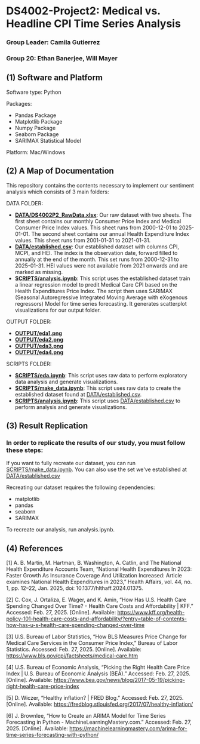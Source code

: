 # DS4002-Project2: Medical vs. Headline CPI Time Series Analysis
### Group Leader: Camila Gutierrez 
### Group 20: Ethan Banerjee, Will Mayer

## (1) Software and Platform
Software type: Python 

Packages: 
* Pandas Package
* Matplotlib Package
* Numpy Package
* Seaborn Package
* SARIMAX Statistical Model

Platform: Mac/Windows
## (2) A Map of Documentation
This repository contains the contents necessary to implement our sentiment analysis which consists of 3 main folders:

DATA FOLDER: 
* **[DATA/DS4002P2_RawData.xlsx](DATA/DS4002P2_RawData.xlsx)**: Our raw dataset with two sheets. The first sheet contains our monthly Consumer Price Index and Medical Consumer Price Index values. This sheet runs from 2000-12-01 to 2025-01-01. The second sheet contains our annual Health Expenditure Index values. This sheet runs from 2001-01-31 to 2021-01-31.
* **[DATA/established.csv](DATA/established.csv)**: Our established dataset with columns CPI, MCPI, and HEI. The index is the observation date, forward filled to annually at the end of the month. This set runs from 2000-12-31 to 2025-01-31. HEI values were not available from 2021 onwards and are marked as missing.
* **[SCRIPTS/analysis.ipynb](SCRIPTS/analysis.ipynb)**: This script uses the established dataset train a linear regression model to predit Medical Care CPI based on the Health Expenditures Price Index. The script then uses SARIMAX (Seasonal Autoregressive Integrated Moving Average with eXogenous regressors) Model for time series forecasting. It generates scatterplot visualizations for our output folder.

OUTPUT FOLDER: 
* **[OUTPUT/eda1.png](OUTPUT/eda1.png)**
* **[OUTPUT/eda2.png](OUTPUT/eda2.png)**
* **[OUTPUT/eda3.png](OUTPUT/eda3.png)**
* **[OUTPUT/eda4.png](OUTPUT/eda4.png)**


SCRIPTS FOLDER:
* **[SCRIPTS/eda.ipynb](SCRIPTS/eda.ipynb)**: This script uses raw data to perform exploratory data analysis and generate visualizations.
* **[SCRIPTS/make_data.ipynb](SCRIPTS/make_data.ipynb)**: This script uses raw data to create the established dataset found at [DATA/established.csv](DATA/established.csv).
* **[SCRIPTS/analysis.ipynb](SCRIPTS/analysis.ipynb)**: This script uses [DATA/established.csv](DATA/established.csv) to perform analysis and generate visualizations.

## (3) Result Replication

### In order to replicate the results of our study, you must follow these steps:
If you want to fully recreate our dataset, you can run [SCRIPTS/make_data.ipynb](SCRIPTS/make_data.ipynb). You can also use the set we've established at [DATA/established.csv](DATA/established.csv)

Recreating our dataset requires the following dependencies:
- matplotlib
- pandas
- seaborn
- SARIMAX

To recreate our analysis, run analysis.ipynb.

## (4) References
[1] A. B. Martin, M. Hartman, B. Washington, A. Catlin, and The National Health Expenditure Accounts Team, “National Health Expenditures In 2023: Faster Growth As Insurance Coverage And Utilization Increased: Article examines National Health Expenditures in 2023,” Health Affairs, vol. 44, no. 1, pp. 12–22, Jan. 2025, doi: 10.1377/hlthaff.2024.01375.

[2] C. Cox, J. Ortaliza, E. Wager, and K. Amin, “How Has U.S. Health Care Spending Changed Over Time? - Health Care Costs and Affordability | KFF.” Accessed: Feb. 27, 2025. [Online]. Available: https://www.kff.org/health-policy-101-health-care-costs-and-affordability/?entry=table-of-contents-how-has-u-s-health-care-spending-changed-over-time

[3] U.S. Bureau of Labor Statistics, “How BLS Measures Price Change for Medical Care Services in the Consumer Price Index,” Bureau of Labor Statistics. Accessed: Feb. 27, 2025. [Online]. Available: https://www.bls.gov/cpi/factsheets/medical-care.htm

[4] U.S. Bureau of Economic Analysis, “Picking the Right Health Care Price Index | U.S. Bureau of Economic Analysis (BEA).” Accessed: Feb. 27, 2025. [Online]. Available: https://www.bea.gov/news/blog/2017-05-19/picking-right-health-care-price-index

[5] D. Wiczer, “Healthy inflation? | FRED Blog.” Accessed: Feb. 27, 2025. [Online]. Available: https://fredblog.stlouisfed.org/2017/07/healthy-inflation/

[6] J. Brownlee, “How to Create an ARIMA Model for Time Series Forecasting in Python - MachineLearningMastery.com.” Accessed: Feb. 27, 2025. [Online]. Available: https://machinelearningmastery.com/arima-for-time-series-forecasting-with-python/  

